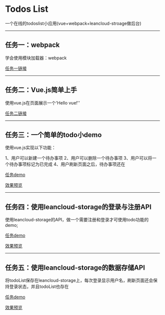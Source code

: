 # Todos List

一个在线的todoslist小应用(vue+webpack+leancloud-stroage做后台)

---
## 任务一：webpack

学会使用模块加载器：webpack

[任务一链接](https://github.com/muxi7/online-Resumer-item/tree/master/Task-1)

---
## 任务二：Vue.js简单上手

使用vue.js在页面展示一个'Hello vue!''

[任务二链接](https://github.com/muxi7/online-Resumer-item/tree/master/task-2)

---
## 任务三：一个简单的todo小demo

使用vue.js实现以下功能：

1、用户可以新建一个待办事项
2、用户可以删除一个待办事项
3、用户可以将一个待办事项标记为已完成
4、用户刷新页面之后，待办事项还在

[任务demo](https://github.com/muxi7/online-Resumer-item/tree/master/task-3)

[效果预览](https://muxi7.github.io/online-Resumer-item/task-3/page.html)

---
## 任务四：使用leancloud-storage的登录与注册API

使用leancloud-storage的API，做一个需要注册和登录才可使用todo功能的demo;

[任务demo](https://github.com/muxi7/online-Resumer-item/tree/master/task-4)

[效果预览](https://muxi7.github.io/online-Resumer-item/task-4/page.html)

---
## 任务五：使用leancloud-storage的数据存储API

将todoList保存在leancloud-storage上，每次登录显示用户名，刷新页面还会保持登录状态，并且todoList也存在	


[任务demo](https://github.com/muxi7/online-Resumer-item/tree/master/task-5)

[效果预览](https://muxi7.github.io/online-Resumer-item/task-5/page.html)
